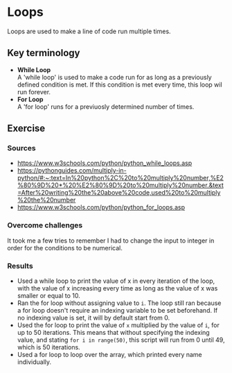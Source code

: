 # Loops
Loops are used to make a line of code run multiple times.
## Key terminology
- **While Loop**  
A 'while loop' is used to make a code run for as long as a previously defined condition is met. If this condition is met every time, this loop wil run forever.
- **For Loop**  
A 'for loop' runs for a previuosly determined number of times.

## Exercise
### Sources
- https://www.w3schools.com/python/python_while_loops.asp  
- https://pythonguides.com/multiply-in-python/#:~:text=In%20python%2C%20to%20multiply%20number,%E2%80%9D%20*%20%E2%80%9D%20to%20multiply%20number.&text=After%20writing%20the%20above%20code,used%20to%20multiply%20the%20number  
- https://www.w3schools.com/python/python_for_loops.asp

### Overcome challenges
It took me a few tries to remember I had to change the input to integer in order for the conditions to be numerical.

### Results
- Used a while loop to print the value of x in every iteration of the loop, with the value of x increasing every time as long as the value of x was smaller or equal to 10.  
- Ran the for loop without assigning value to `i`. The loop still ran because a for loop doesn't require an indexing variable to be set beforehand. If no indexing value is set, it will by default start from 0.
- Used the for loop to print the value of `x` multiplied by the value of `i`, for up to 50 iterations. This means that without specifying the indexing value, and stating `for i in range(50)`, this script will run from 0 until 49, which is 50 iterations.
- Used a for loop to loop over the array, which printed every name individually.
